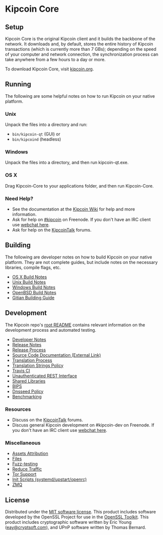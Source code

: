 Kipcoin Core
=============

Setup
---------------------
Kipcoin Core is the original Kipcoin client and it builds the backbone of the network. It downloads and, by default, stores the entire history of Kipcoin transactions (which is currently more than 7 GBs); depending on the speed of your computer and network connection, the synchronization process can take anywhere from a few hours to a day or more.

To download Kipcoin Core, visit [kipcoin.org](https://kipcoin.org).

Running
---------------------
The following are some helpful notes on how to run Kipcoin on your native platform.

### Unix

Unpack the files into a directory and run:

- `bin/kipcoin-qt` (GUI) or
- `bin/kipcoind` (headless)

### Windows

Unpack the files into a directory, and then run kipcoin-qt.exe.

### OS X

Drag Kipcoin-Core to your applications folder, and then run Kipcoin-Core.

### Need Help?

* See the documentation at the [Kipcoin Wiki](https://kipcoin.info/)
for help and more information.
* Ask for help on [#kipcoin](http://webchat.freenode.net?channels=kipcoin) on Freenode. If you don't have an IRC client use [webchat here](http://webchat.freenode.net?channels=kipcoin).
* Ask for help on the [KipcoinTalk](https://kipcointalk.io/) forums.

Building
---------------------
The following are developer notes on how to build Kipcoin on your native platform. They are not complete guides, but include notes on the necessary libraries, compile flags, etc.

- [OS X Build Notes](build-osx.md)
- [Unix Build Notes](build-unix.md)
- [Windows Build Notes](build-windows.md)
- [OpenBSD Build Notes](build-openbsd.md)
- [Gitian Building Guide](gitian-building.md)

Development
---------------------
The Kipcoin repo's [root README](/README.md) contains relevant information on the development process and automated testing.

- [Developer Notes](developer-notes.md)
- [Release Notes](release-notes.md)
- [Release Process](release-process.md)
- [Source Code Documentation (External Link)](https://dev.visucore.com/kipcoin/doxygen/)
- [Translation Process](translation_process.md)
- [Translation Strings Policy](translation_strings_policy.md)
- [Travis CI](travis-ci.md)
- [Unauthenticated REST Interface](REST-interface.md)
- [Shared Libraries](shared-libraries.md)
- [BIPS](bips.md)
- [Dnsseed Policy](dnsseed-policy.md)
- [Benchmarking](benchmarking.md)

### Resources
* Discuss on the [KipcoinTalk](https://kipcointalk.io/) forums.
* Discuss general Kipcoin development on #kipcoin-dev on Freenode. If you don't have an IRC client use [webchat here](http://webchat.freenode.net/?channels=kipcoin-dev).

### Miscellaneous
- [Assets Attribution](assets-attribution.md)
- [Files](files.md)
- [Fuzz-testing](fuzzing.md)
- [Reduce Traffic](reduce-traffic.md)
- [Tor Support](tor.md)
- [Init Scripts (systemd/upstart/openrc)](init.md)
- [ZMQ](zmq.md)

License
---------------------
Distributed under the [MIT software license](/COPYING).
This product includes software developed by the OpenSSL Project for use in the [OpenSSL Toolkit](https://www.openssl.org/). This product includes
cryptographic software written by Eric Young ([eay@cryptsoft.com](mailto:eay@cryptsoft.com)), and UPnP software written by Thomas Bernard.
